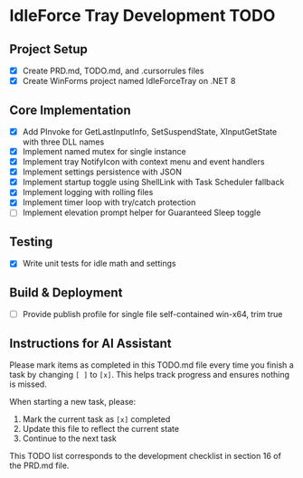 # IdleForce Tray Development TODO

## Project Setup
- [x] Create PRD.md, TODO.md, and .cursorrules files
- [x] Create WinForms project named IdleForceTray on .NET 8

## Core Implementation
- [x] Add PInvoke for GetLastInputInfo, SetSuspendState, XInputGetState with three DLL names
- [x] Implement named mutex for single instance
- [x] Implement tray NotifyIcon with context menu and event handlers
- [x] Implement settings persistence with JSON
- [x] Implement startup toggle using ShellLink with Task Scheduler fallback
- [x] Implement logging with rolling files
- [x] Implement timer loop with try/catch protection
- [ ] Implement elevation prompt helper for Guaranteed Sleep toggle

## Testing
- [x] Write unit tests for idle math and settings

## Build & Deployment
- [ ] Provide publish profile for single file self-contained win-x64, trim true

## Instructions for AI Assistant
Please mark items as completed in this TODO.md file every time you finish a task by changing `[ ]` to `[x]`. This helps track progress and ensures nothing is missed.

When starting a new task, please:
1. Mark the current task as `[x]` completed
2. Update this file to reflect the current state
3. Continue to the next task

This TODO list corresponds to the development checklist in section 16 of the PRD.md file.
